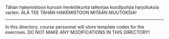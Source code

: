Tähän hakemistoon kurssin henkilökunta tallentaa koodipohjia harjoituksia
varten.
ÄLÄ TEE TÄHÄN HAKEMISTOON MITÄÄN MUUTOKSIA!

-------------------------------------------

In this directory, course personnel will store template codes for the exercises.
DO NOT MAKE ANY MODIFICATIONS IN THIS DIRECTORY!